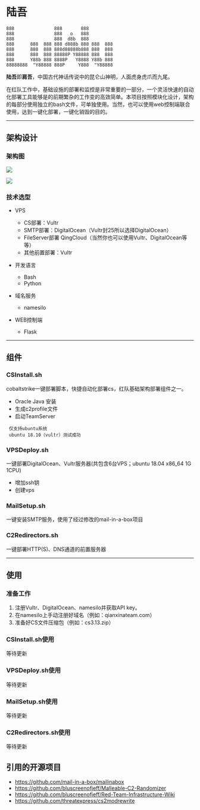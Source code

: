 # 陆吾        
```
888               888       888          
888               888   o   888          
888               888  d8b  888          
888      888  888 888 d888b 888 888  888 
888      888  888 888d88888b888 888  888 
888      888  888 88888P Y88888 888  888 
888      Y88b 888 8888P   Y8888 Y88b 888 
88888888  "Y88888 888P     Y888  "Y88888 
```
**陆吾**即**肩吾**，中国古代神话传说中的昆仑山神明，人面虎身虎爪而九尾。

在红队工作中，基础设施的部署和监控是非常重要的一部分，一个灵活快速的自动化部署工具能够是的前期繁杂的工作变的高效简单。本项目按照模块化设计，架构的每部分使用独立的bash文件，可单独使用。当然，也可以使用web控制端联合使用，达到一键化部署，一键化销毁的目的。

----
## 架构设计
### 架构图
![](https://ws3.sinaimg.cn/large/006tKfTcly1g0yukcashpj317e0sewjv.jpg)

![](https://ws1.sinaimg.cn/large/006tNc79ly1g24ktfz4kzj30zs0nwgqm.jpg)

### 技术选型

 * VPS
    - CS部署：Vultr
    - SMTP部署：DigitalOcean（Vultr封25所以选择DigitalOcean）
    - FileServer部署 QingCloud（当然你也可以使用Vultr、DigitalOcean等等）
    - 其他前置部署：Vultr

 * 开发语言
    - Bash
    - Python

 * 域名服务

    - namesilo

 * WEB控制端

     * Flask
----

## 组件
### CSInstall.sh 
cobaltstrike一键部署脚本，快捷自动化部署cs，红队基础架构部署组件之一。
 * Oracle Java 安装
 * 生成c2profile文件
 * 启动TeamServer
```
 仅支持ubuntu系统
 ubuntu 18.10（vultr）测试成功
```
### VPSDeploy.sh
一键部署DigitalOcean、Vultr服务器(共包含6台VPS；ubuntu 18.04 x86_64 1G 1CPU)
 * 增加ssh钥
 * 创建vps

### MailSetup.sh
一键安装SMTP服务，使用了经过修改的mail-in-a-box项目

### C2Redirectors.sh

一键部署HTTP(S)、DNS通道的前置服务器

----

## 使用
### 准备工作
 1. 注册Vultr、DigitalOcean、namesilo并获取API key。
 2. 在namesilo上手动注册好域名（例如：qianxinateam.com）
 3. 准备好CS文件压缩包（例如：cs3.13.zip）
### CSInstall.sh使用
等待更新

### VPSDeploy.sh使用

等待更新

### MailSetup.sh使用

等待更新

### C2Redirectors.sh使用

等待更新

## 引用的开源项目
 * https://github.com/mail-in-a-box/mailinabox
 * https://github.com/bluscreenofjeff/Malleable-C2-Randomizer
 * https://github.com/bluscreenofjeff/Red-Team-Infrastructure-Wiki
 * <https://github.com/threatexpress/cs2modrewrite>
